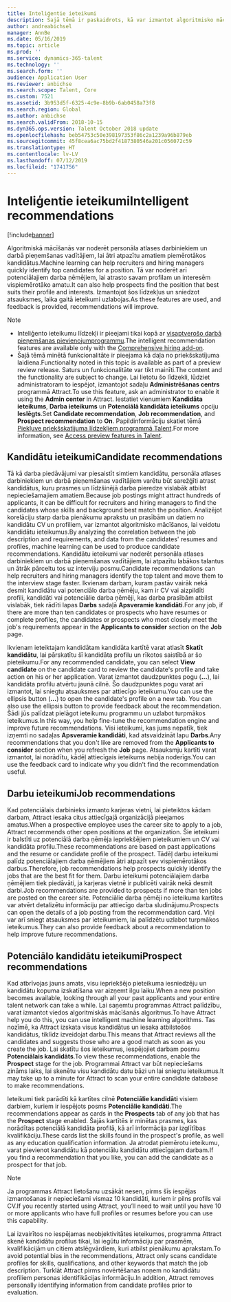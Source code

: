 ```yaml
---
title: Inteliģentie ieteikumi
description: Šajā tēmā ir paskaidrots, kā var izmantot algoritmisko mācīšanos, lai sniegtu ieteikumus darbiem un darba kandidātiem.
author: andreabichsel
manager: AnnBe
ms.date: 05/16/2019
ms.topic: article
ms.prod: ''
ms.service: dynamics-365-talent
ms.technology: ''
ms.search.form: ''
audience: Application User
ms.reviewer: anbichse
ms.search.scope: Talent, Core
ms.custom: 7521
ms.assetid: 3b953d5f-6325-4c9e-8b9b-6ab0458a73f8
ms.search.region: Global
ms.author: anbichse
ms.search.validFrom: 2018-10-15
ms.dyn365.ops.version: Talent October 2018 update
ms.openlocfilehash: beb54753c50e398197353f86c2a1239a96b879eb
ms.sourcegitcommit: 45f8cea6ac75bd2f4187380546a201c056072c59
ms.translationtype: HT
ms.contentlocale: lv-LV
ms.lasthandoff: 07/12/2019
ms.locfileid: "1741756"
---
```

# <a name="intelligent-recommendations"></a><span data-ttu-id="1b6ae-103">Inteliģentie ieteikumi</span><span class="sxs-lookup"><span data-stu-id="1b6ae-103">Intelligent recommendations</span></span>

[!include[banner](../includes/banner.md)]

<span data-ttu-id="1b6ae-104">Algoritmiskā mācīšanās var noderēt personāla atlases darbiniekiem un darbā pieņemšanas vadītājiem, lai ātri atpazītu amatiem piemērotākos kandidātus.</span><span class="sxs-lookup"><span data-stu-id="1b6ae-104">Machine learning can help recruiters and hiring managers quickly identify top candidates for a position.</span></span> <span data-ttu-id="1b6ae-105">Tā var noderēt arī potenciālajiem darba ņēmējiem, lai atrasto savam profilam un interesēm vispiemērotāko amatu.</span><span class="sxs-lookup"><span data-stu-id="1b6ae-105">It can also help prospects find the position that best suits their profile and interests.</span></span> <span data-ttu-id="1b6ae-106">Izmantojot šos līdzekļus un sniedzot atsauksmes, laika gaitā ieteikumi uzlabojas.</span><span class="sxs-lookup"><span data-stu-id="1b6ae-106">As these features are used, and feedback is provided, recommendations will improve.</span></span>

> [!NOTE] 
> - <span data-ttu-id="1b6ae-107">Inteliģento ieteikumu līdzekļi ir pieejami tikai kopā ar [visaptverošo darbā pieņemšanas pievienojumprogrammu](https://docs.microsoft.com/dynamics365/unified-operations/talent/attract-comprehensive-hiring).</span><span class="sxs-lookup"><span data-stu-id="1b6ae-107">The intelligent recommendation features are available only with the [Comprehensive hiring add-on](https://docs.microsoft.com/dynamics365/unified-operations/talent/attract-comprehensive-hiring).</span></span>
> - <span data-ttu-id="1b6ae-108">Šajā tēmā minētā funkcionalitāte ir pieejama kā daļa no priekšskatījuma laidiena.</span><span class="sxs-lookup"><span data-stu-id="1b6ae-108">Functionality noted in this topic is available as part of a preview review release.</span></span> <span data-ttu-id="1b6ae-109">Saturs un funkcionalitāte var tikt mainīti.</span><span class="sxs-lookup"><span data-stu-id="1b6ae-109">The content and the functionality are subject to change.</span></span> <span data-ttu-id="1b6ae-110">Lai lietotu šo līdzekli, lūdziet administratoram to iespējot, izmantojot sadaļu **Administrēšanas centrs** programmā Attract.</span><span class="sxs-lookup"><span data-stu-id="1b6ae-110">To use this feature, ask an administrator to enable it using the **Admin center** in Attract.</span></span> <span data-ttu-id="1b6ae-111">Iestatiet vienumiem **Kandidāta ieteikums**, **Darba ieteikums** un **Potenciālā kandidāta ieteikums** opciju **Ieslēgts**.</span><span class="sxs-lookup"><span data-stu-id="1b6ae-111">Set **Candidate recommendation**, **Job recommendation**, and **Prospect recommendation** to **On**.</span></span> <span data-ttu-id="1b6ae-112">Papildinformāciju skatiet tēmā [Piekļuve priekšskatījuma līdzekļiem programmā Talent](./access-preview-feature.md).</span><span class="sxs-lookup"><span data-stu-id="1b6ae-112">For more information, see [Access preview features in Talent](./access-preview-feature.md).</span></span> 


## <a name="candidate-recommendations"></a><span data-ttu-id="1b6ae-113">Kandidātu ieteikumi</span><span class="sxs-lookup"><span data-stu-id="1b6ae-113">Candidate recommendations</span></span>

<span data-ttu-id="1b6ae-114">Tā kā darba piedāvājumi var piesaistīt simtiem kandidātu, personāla atlases darbiniekiem un darbā pieņemšanas vadītājiem varētu būt sarežģīti atrast kandidātus, kuru prasmes un līdzšinējā darba pieredze vislabāk atbilst nepieciešamajiem amatiem.</span><span class="sxs-lookup"><span data-stu-id="1b6ae-114">Because job postings might attract hundreds of applicants, it can be difficult for recruiters and hiring managers to find the candidates whose skills and background best match the position.</span></span> <span data-ttu-id="1b6ae-115">Analizējot korelāciju starp darba pienākumu aprakstu un prasībām un datiem no kandidātu CV un profiliem, var izmantot algoritmisko mācīšanos, lai veidotu kandidātu ieteikumus.</span><span class="sxs-lookup"><span data-stu-id="1b6ae-115">By analyzing the correlation between the job description and requirements, and data from the candidates' resumes and profiles, machine learning can be used to produce candidate recommendations.</span></span> <span data-ttu-id="1b6ae-116">Kandidātu ieteikumi var noderēt personāla atlases darbiniekiem un darbā pieņemšanas vadītājiem, lai atpazītu labākos talantus un ātrāk pārceltu tos uz interviju posmu.</span><span class="sxs-lookup"><span data-stu-id="1b6ae-116">Candidate recommendations can help recruiters and hiring managers identify the top talent and move them to the interview stage faster.</span></span> <span data-ttu-id="1b6ae-117">Ikvienam darbam, kuram pastāv vairāk nekā desmit kandidātu vai potenciālo darba ņēmēju, kam ir CV vai aizpildīti profili, kandidāti vai potenciālie darba ņēmēji, kas darba prasībām atbilst vislabāk, tiek rādīti lapas **Darbs** sadaļā **Apsveramie kandidāti**.</span><span class="sxs-lookup"><span data-stu-id="1b6ae-117">For any job, if there are more than ten candidates or prospects who have resumes or complete profiles, the candidates or prospects who most closely meet the job's requirements appear in the **Applicants to consider** section on the **Job** page.</span></span>

<span data-ttu-id="1b6ae-118">Ikvienam ieteiktajam kandidātam kandidāta kartītē varat atlasīt **Skatīt kandidātu**, lai pārskatītu šī kandidāta profilu un rīkotos saistībā ar šo pieteikumu.</span><span class="sxs-lookup"><span data-stu-id="1b6ae-118">For any recommended candidate, you can select **View candidate** on the candidate card to review the candidate's profile and take action on his or her application.</span></span> <span data-ttu-id="1b6ae-119">Varat izmantot daudzpunktes pogu (**...**), lai kandidāta profilu atvērtu jaunā cilnē. Šo daudzpunktes pogu varat arī izmantot, lai sniegtu atsauksmes par attiecīgo ieteikumu.</span><span class="sxs-lookup"><span data-stu-id="1b6ae-119">You can use the ellipsis button (**...**) to open the candidate's profile on a new tab. You can also use the ellipsis button to provide feedback about the recommendation.</span></span> <span data-ttu-id="1b6ae-120">Šādi jūs palīdzat pielāgot ieteikumu programmu un uzlabot turpmākos ieteikumus.</span><span class="sxs-lookup"><span data-stu-id="1b6ae-120">In this way, you help fine-tune the recommendation engine and improve future recommendations.</span></span> <span data-ttu-id="1b6ae-121">Visi ieteikumi, kas jums nepatīk, tiek izņemti no sadaļas **Apsveramie kandidāti**, kad atsvaidzināt lapu **Darbs**.</span><span class="sxs-lookup"><span data-stu-id="1b6ae-121">Any recommendations that you don't like are removed from the **Applicants to consider** section when you refresh the **Job** page.</span></span> <span data-ttu-id="1b6ae-122">Atsauksmju kartīti varat izmantot, lai norādītu, kādēļ attiecīgais ieteikums nebija noderīgs.</span><span class="sxs-lookup"><span data-stu-id="1b6ae-122">You can use the feedback card to indicate why you didn't find the recommendation useful.</span></span>

## <a name="job-recommendations"></a><span data-ttu-id="1b6ae-123">Darbu ieteikumi</span><span class="sxs-lookup"><span data-stu-id="1b6ae-123">Job recommendations</span></span> 

<span data-ttu-id="1b6ae-124">Kad potenciālais darbinieks izmanto karjeras vietni, lai pieteiktos kādam darbam, Attract iesaka citus attiecīgajā organizācijā pieejamos amatus.</span><span class="sxs-lookup"><span data-stu-id="1b6ae-124">When a prospective employee uses the career site to apply to a job, Attract recommends other open positions at the organization.</span></span> <span data-ttu-id="1b6ae-125">Šie ieteikumi ir balstīti uz potenciālā darba ņēmēja iepriekšējiem pieteikumiem un CV vai kandidāta profilu.</span><span class="sxs-lookup"><span data-stu-id="1b6ae-125">These recommendations are based on past applications and the resume or candidate profile of the prospect.</span></span> <span data-ttu-id="1b6ae-126">Tādēļ darbu ieteikumi palīdz potenciālajiem darba ņēmējiem ātri atpazīt sev vispiemērotākos darbus.</span><span class="sxs-lookup"><span data-stu-id="1b6ae-126">Therefore, job recommendations help prospects quickly identify the jobs that are the best fit for them.</span></span> <span data-ttu-id="1b6ae-127">Darbu ieteikumi potenciālajiem darba ņēmējiem tiek piedāvāti, ja karjeras vietnē ir publicēti vairāk nekā desmit darbi.</span><span class="sxs-lookup"><span data-stu-id="1b6ae-127">Job recommendations are provided to prospects if more than ten jobs are posted on the career site.</span></span> <span data-ttu-id="1b6ae-128">Potenciālie darba ņēmēji no ieteikuma kartītes var atvērt detalizētu informāciju par attiecīgo darba sludinājumu.</span><span class="sxs-lookup"><span data-stu-id="1b6ae-128">Prospects can open the details of a job posting from the recommendation card.</span></span> <span data-ttu-id="1b6ae-129">Viņi var arī sniegt atsauksmes par ieteikumiem, lai palīdzētu uzlabot turpmākos ieteikumus.</span><span class="sxs-lookup"><span data-stu-id="1b6ae-129">They can also provide feedback about a recommendation to help improve future recommendations.</span></span>

## <a name="prospect-recommendations"></a><span data-ttu-id="1b6ae-130">Potenciālo kandidātu ieteikumi</span><span class="sxs-lookup"><span data-stu-id="1b6ae-130">Prospect recommendations</span></span> 

<span data-ttu-id="1b6ae-131">Kad atbrīvojas jauns amats, visu iepriekšējo pieteikuma iesniedzēju un kandidātu kopuma izskatīšana var aizņemt ilgu laiku.</span><span class="sxs-lookup"><span data-stu-id="1b6ae-131">When a new position becomes available, looking through all your past applicants and your entire talent network can take a while.</span></span> <span data-ttu-id="1b6ae-132">Lai saņemtu programmas Attract palīdzību, varat izmantot viedos algoritmiskās mācīšanās algoritmus.</span><span class="sxs-lookup"><span data-stu-id="1b6ae-132">To have Attract help you do this, you can use intelligent machine learning algorithms.</span></span> <span data-ttu-id="1b6ae-133">Tas nozīmē, ka Attract izskata visus kandidātus un iesaka atbilstošos kandidātus, tiklīdz izveidojat darbu.</span><span class="sxs-lookup"><span data-stu-id="1b6ae-133">This means that Attract reviews all the candidates and suggests those who are a good match as soon as you create the job.</span></span> <span data-ttu-id="1b6ae-134">Lai skatītu šos ieteikumus, iespējojiet darbam posmu **Potenciālais kandidāts**.</span><span class="sxs-lookup"><span data-stu-id="1b6ae-134">To view these recommendations, enable the **Prospect** stage for the job.</span></span> <span data-ttu-id="1b6ae-135">Programmai Attract var būt nepieciešams zināms laiks, lai skenētu visu kandidātu datu bāzi un lai sniegtu ieteikumus.</span><span class="sxs-lookup"><span data-stu-id="1b6ae-135">It may take up to a minute for Attract to scan your entire candidate database to make recommendations.</span></span>

<span data-ttu-id="1b6ae-136">Ieteikumi tiek parādīti kā kartītes cilnē **Potenciālie kandidāti** visiem darbiem, kuriem ir iespējots posms **Potenciālie kandidāti**.</span><span class="sxs-lookup"><span data-stu-id="1b6ae-136">The recommendations appear as cards in the **Prospects** tab of any job that has the **Prospect** stage enabled.</span></span> <span data-ttu-id="1b6ae-137">Šajās kartītēs ir minētas prasmes, kas norādītas potenciālā kandidāta profilā, kā arī informācija par izglītības kvalifikāciju.</span><span class="sxs-lookup"><span data-stu-id="1b6ae-137">These cards list the skills found in the prospect's profile, as well as any education qualification information.</span></span> <span data-ttu-id="1b6ae-138">Ja atrodat piemērotu ieteikumu, varat pievienot kandidātu kā potenciālu kandidātu attiecīgajam darbam.</span><span class="sxs-lookup"><span data-stu-id="1b6ae-138">If you find a recommendation that you like, you can add the candidate as a prospect for that job.</span></span>

> [!NOTE]
> <span data-ttu-id="1b6ae-139">Ja programmas Attract lietošanu uzsākāt nesen, pirms šīs iespējas izmantošanas ir nepieciešami vismaz 10 kandidāti, kuriem ir pilns profils vai CV.</span><span class="sxs-lookup"><span data-stu-id="1b6ae-139">If you recently started using Attract, you’ll need to wait until you have 10 or more applicants who have full profiles or resumes before you can use this capability.</span></span>

<span data-ttu-id="1b6ae-140">Lai izvairītos no iespējamas neobjektivitātes ieteikumos, programma Attract skenē kandidātu profilus tikai, lai iegūtu informāciju par prasmēm, kvalifikācijām un citiem atslēgvārdiem, kuri atbilst pienākumu aprakstam.</span><span class="sxs-lookup"><span data-stu-id="1b6ae-140">To avoid potential bias in the recommendations, Attract only scans candidate profiles for skills, qualifications, and other keywords that match the job description.</span></span> <span data-ttu-id="1b6ae-141">Turklāt Attract pirms novērtēšanas noņem no kandidātu profiliem personas identifikācijas informāciju.</span><span class="sxs-lookup"><span data-stu-id="1b6ae-141">In addition, Attract removes personally identifying information from candidate profiles prior to evaluation.</span></span>
